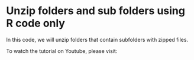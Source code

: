 # Unzip folders and sub folders using R code only
In this code, we will unzip folders that contain subfolders with zipped files. 

To watch the tutorial on Youtube, please visit:
